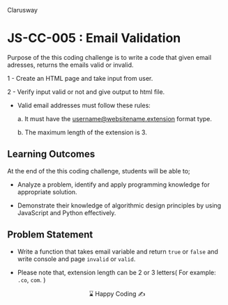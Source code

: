 <p>Clarusway<img align="right"
  src="https://secure.meetupstatic.com/photos/event/3/1/b/9/600_488352729.jpeg"  width="15px"></p>

# JS-CC-005 : Email Validation

Purpose of the this coding challenge is to write a code that given email adresses, returns the emails valid or invalid.

1 - Create an HTML page and take input from user.

2 - Verify input valid or not and give output to html file.

- Valid email addresses must follow these rules:

  a. It must have the username@websitename.extension format type.

  b. The maximum length of the extension is 3.

## Learning Outcomes

At the end of the this coding challenge, students will be able to;

- Analyze a problem, identify and apply programming knowledge for appropriate solution.

- Demonstrate their knowledge of algorithmic design principles by using JavaScript and Python effectively.

## Problem Statement

- Write a function that takes email variable and return `true` or `false` and write console and page `invalid` or `valid`.

- Please note that, extension length can be 2 or 3 letters( For example: `.co`, `com`. )

<center> ⌛ Happy Coding  ✍ </center>
